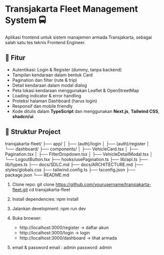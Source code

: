 # Transjakarta Fleet Management System 🚍

Aplikasi frontend untuk sistem manajemen armada Transjakarta, sebagai salah satu tes teknis Frontend Engineer.

## 🎯 Fitur

- Autentikasi: Login & Register (dummy, tanpa backend)
- Tampilan kendaraan dalam bentuk Card
- Pagination dan filter (rute & trip)
- Detail kendaraan dalam modal dialog
- Peta lokasi kendaraan menggunakan Leaflet & OpenStreetMap
- Loading indicator & error handling
- Proteksi halaman Dashboard (harus login)
- Responsif dan mobile friendly
- Kode ditulis dalam **TypeScript** dan menggunakan **Next.js**, **Tailwind CSS**, **shadcn/ui**

## 📂 Struktur Project

transjakarta-fleet/
├── app/
│ ├── (auth)/login
│ ├── (auth)/register
│ └── dashboard/
├── components/
│ ├── VehicleCard.tsx
│ ├── Pagination.tsx
│ ├── FilterDropdown.tsx
│ ├── VehicleDetailModal.tsx
│ └── LogoutButton.tsx
├── hooks/usePagination.ts
├── lib/api.ts
├── lib/types.ts
├── docs/SDLC.md
├── docs/ARCHITECTURE.md
├── styles/globals.css
├── tailwind.config.ts
├── tsconfig.json
├── package.json
└── README.md

1. Clone repo:
   git clone https://github.com/yourusername/transjakarta-fleet.git
   cd transjakarta-fleet

2. Install dependencies:
    npm install

3. Jalankan development:
    npm run dev

4. Buka browser:
    - http://localhost:3000/register → daftar akun
    - http://localhost:3000/login → login
    - http://localhost:3000/dashboard → lihat armada

5. email & password
    email : admin
    password: admin